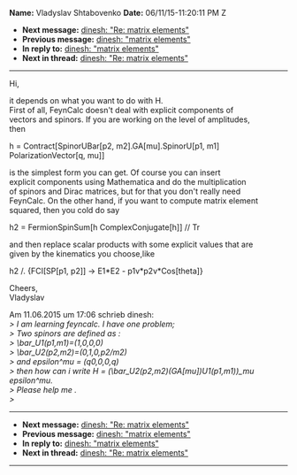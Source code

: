 **Name:** Vladyslav Shtabovenko
**Date:** 06/11/15-11:20:11 PM Z

  - **Next message:** [dinesh: "Re: matrix elements"](0909.html)
  - **Previous message:** [dinesh: "matrix elements"](0907.html)
  - **In reply to:** [dinesh: "matrix elements"](0907.html)
  - **Next in thread:** [dinesh: "Re: matrix elements"](0909.html)

-----

Hi,  

it depends on what you want to do with H.  
First of all, FeynCalc doesn't deal with explicit components of  
vectors and spinors. If you are working on the level of amplitudes,  
then  

h = Contract[SpinorUBar[p2,
m2].GA[mu].SpinorU[p1, m1]  
PolarizationVector[q, mu]]  

is the simplest form you can get. Of course you can insert  
explicit components using Mathematica and do the multiplication  
of spinors and Dirac matrices, but for that you don't really need  
FeynCalc. On the other hand, if you want to compute matrix element  
squared, then you cold do say  

h2 = FermionSpinSum[h ComplexConjugate[h]] // Tr  

and then replace scalar products with some explicit values that are  
given by the kinematics you choose,like  

h2 /. {FCI[SP[p1, p2]] -\> E1\*E2 -
p1v\*p2v\*Cos[theta]}  

Cheers,  
Vladyslav  

Am 11.06.2015 um 17:06 schrieb dinesh:  
*\> I am learning feyncalc. I have one problem;*  
*\> Two spinors are defined as :*  
*\> \\bar\_U1(p1,m1)=(1,0,0,0)*  
*\> \\bar\_U2(p2,m2)=(0,1,0,p2/m2)*  
*\> and epsilon^mu = (q0,0,0,q)*  
*\> then how can i write H =
(\\bar\_U2(p2,m2)(GA[mu])U1(p1,m1))\_mu epsilon^mu.*  
*\> Please help me .*  
*\>*  

-----

  - **Next message:** [dinesh: "Re: matrix elements"](0909.html)
  - **Previous message:** [dinesh: "matrix elements"](0907.html)
  - **In reply to:** [dinesh: "matrix elements"](0907.html)
  - **Next in thread:** [dinesh: "Re: matrix elements"](0909.html)

-----

